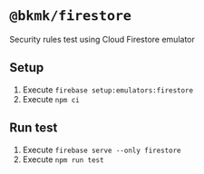 # `@bkmk/firestore`

Security rules test using Cloud Firestore emulator

## Setup

1. Execute `firebase setup:emulators:firestore`
2. Execute `npm ci`

## Run test

1. Execute `firebase serve --only firestore`
2. Execute `npm run test`
